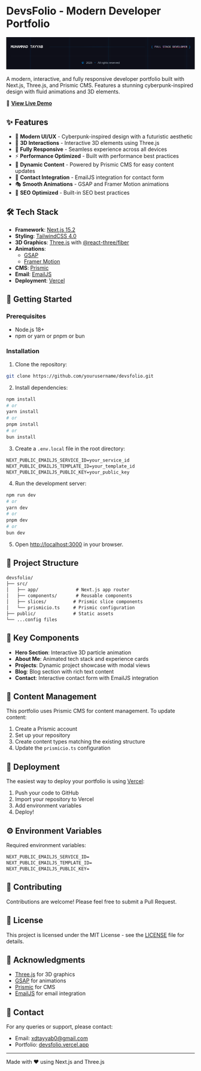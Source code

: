 # DevsFolio - Modern Developer Portfolio

![DevsFolio Banner](public/banner.png)

A modern, interactive, and fully responsive developer portfolio built with Next.js, Three.js, and Prismic CMS. Features a stunning cyberpunk-inspired design with fluid animations and 3D elements.

🔗 **[View Live Demo](https://devsfolio-seven.vercel.app)**

## ✨ Features

- 🎨 **Modern UI/UX** - Cyberpunk-inspired design with a futuristic aesthetic
- 🌟 **3D Interactions** - Interactive 3D elements using Three.js
- 📱 **Fully Responsive** - Seamless experience across all devices
- ⚡ **Performance Optimized** - Built with performance best practices
- 🔄 **Dynamic Content** - Powered by Prismic CMS for easy content updates
- 📧 **Contact Integration** - EmailJS integration for contact form
- 🎭 **Smooth Animations** - GSAP and Framer Motion animations
- 🎯 **SEO Optimized** - Built-in SEO best practices

## 🛠️ Tech Stack

- **Framework**: [Next.js 15.2](https://nextjs.org/)
- **Styling**: [TailwindCSS 4.0](https://tailwindcss.com/)
- **3D Graphics**: [Three.js](https://threejs.org/) with [@react-three/fiber](https://docs.pmnd.rs/react-three-fiber)
- **Animations**:
  - [GSAP](https://greensock.com/gsap/)
  - [Framer Motion](https://www.framer.com/motion/)
- **CMS**: [Prismic](https://prismic.io/)
- **Email**: [EmailJS](https://www.emailjs.com/)
- **Deployment**: [Vercel](https://vercel.com)

## 🚀 Getting Started

### Prerequisites

- Node.js 18+
- npm or yarn or pnpm or bun

### Installation

1. Clone the repository:
```bash
git clone https://github.com/yourusername/devsfolio.git
```

2. Install dependencies:
```bash
npm install
# or
yarn install
# or
pnpm install
# or
bun install
```

3. Create a `.env.local` file in the root directory:
```env
NEXT_PUBLIC_EMAILJS_SERVICE_ID=your_service_id
NEXT_PUBLIC_EMAILJS_TEMPLATE_ID=your_template_id
NEXT_PUBLIC_EMAILJS_PUBLIC_KEY=your_public_key
```

4. Run the development server:
```bash
npm run dev
# or
yarn dev
# or
pnpm dev
# or
bun dev
```

5. Open [http://localhost:3000](http://localhost:3000) in your browser.

## 📁 Project Structure

```
devsfolio/
├── src/
│   ├── app/              # Next.js app router
│   ├── components/       # Reusable components
│   ├── slices/          # Prismic slice components
│   └── prismicio.ts     # Prismic configuration
├── public/              # Static assets
└── ...config files
```

## 🎨 Key Components

- **Hero Section**: Interactive 3D particle animation
- **About Me**: Animated tech stack and experience cards
- **Projects**: Dynamic project showcase with modal views
- **Blog**: Blog section with rich text content
- **Contact**: Interactive contact form with EmailJS integration

## 📝 Content Management

This portfolio uses Prismic CMS for content management. To update content:

1. Create a Prismic account
2. Set up your repository
3. Create content types matching the existing structure
4. Update the `prismicio.ts` configuration

## 🚀 Deployment

The easiest way to deploy your portfolio is using [Vercel](https://vercel.com):

1. Push your code to GitHub
2. Import your repository to Vercel
3. Add environment variables
4. Deploy!

## ⚙️ Environment Variables

Required environment variables:

```env
NEXT_PUBLIC_EMAILJS_SERVICE_ID=
NEXT_PUBLIC_EMAILJS_TEMPLATE_ID=
NEXT_PUBLIC_EMAILJS_PUBLIC_KEY=
```

## 🤝 Contributing

Contributions are welcome! Please feel free to submit a Pull Request.

## 📄 License

This project is licensed under the MIT License - see the [LICENSE](LICENSE) file for details.

## 🙏 Acknowledgments

- [Three.js](https://threejs.org/) for 3D graphics
- [GSAP](https://greensock.com/gsap/) for animations
- [Prismic](https://prismic.io/) for CMS
- [EmailJS](https://www.emailjs.com/) for email integration

## 📧 Contact

For any queries or support, please contact:
- Email: [xdtayyab0@gmail.com](mailto:xdtayyab0@gmail.com)
- Portfolio: [devsfolio.vercel.app](https://devsfolio.vercel.app)

---

Made with ❤️ using Next.js and Three.js
